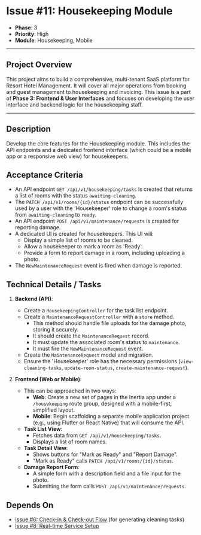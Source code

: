 # Issue #11: Housekeeping Module

-   **Phase**: 3
-   **Priority**: High
-   **Module**: Housekeeping, Mobile

---

## Project Overview

This project aims to build a comprehensive, multi-tenant SaaS platform for Resort Hotel Management. It will cover all major operations from booking and guest management to housekeeping and invoicing. This issue is a part of **Phase 3: Frontend & User Interfaces** and focuses on developing the user interface and backend logic for the housekeeping staff.

---

## Description

Develop the core features for the Housekeeping module. This includes the API endpoints and a dedicated frontend interface (which could be a mobile app or a responsive web view) for housekeepers.

## Acceptance Criteria

-   An API endpoint `GET /api/v1/housekeeping/tasks` is created that returns a list of rooms with the status `awaiting-cleaning`.
-   The `PATCH /api/v1/rooms/{id}/status` endpoint can be successfully used by a user with the 'Housekeeper' role to change a room's status from `awaiting-cleaning` to `ready`.
-   An API endpoint `POST /api/v1/maintenance/requests` is created for reporting damage.
-   A dedicated UI is created for housekeepers. This UI will:
    -   Display a simple list of rooms to be cleaned.
    -   Allow a housekeeper to mark a room as 'Ready'.
    -   Provide a form to report damage in a room, including uploading a photo.
-   The `NewMaintenanceRequest` event is fired when damage is reported.

## Technical Details / Tasks

1.  **Backend (API)**:
    -   Create a `HousekeepingController` for the task list endpoint.
    -   Create a `MaintenanceRequestController` with a `store` method.
        -   This method should handle file uploads for the damage photo, storing it securely.
        -   It should create the `MaintenanceRequest` record.
        -   It must update the associated room's status to `maintenance`.
        -   It must fire the `NewMaintenanceRequest` event.
    -   Create the `MaintenanceRequest` model and migration.
    -   Ensure the 'Housekeeper' role has the necessary permissions (`view-cleaning-tasks`, `update-room-status`, `create-maintenance-request`).

2.  **Frontend (Web or Mobile)**:
    -   This can be approached in two ways:
        -   **Web**: Create a new set of pages in the Inertia app under a `/housekeeping` route group, designed with a mobile-first, simplified layout.
        -   **Mobile**: Begin scaffolding a separate mobile application project (e.g., using Flutter or React Native) that will consume the API.
    -   **Task List View**:
        -   Fetches data from `GET /api/v1/housekeeping/tasks`.
        -   Displays a list of room names.
    -   **Task Detail View**:
        -   Shows buttons for "Mark as Ready" and "Report Damage".
        -   "Mark as Ready" calls `PATCH /api/v1/rooms/{id}/status`.
    -   **Damage Report Form**:
        -   A simple form with a description field and a file input for the photo.
        -   Submitting the form calls `POST /api/v1/maintenance/requests`.

## Depends On

-   [Issue #6: Check-in & Check-out Flow](06_Checkin_Checkout.md) (for generating cleaning tasks)
-   [Issue #8: Real-time Service Setup](08_Realtime_Setup.md)
